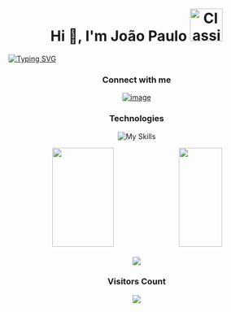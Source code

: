 <h1 align="center">Hi 👋, I'm João Paulo <img src="https://cdn3.emoji.gg/emojis/1271-classictv.gif" width="64px" height="64px" alt="ClassicTV"></h1>

[![Typing SVG](https://readme-typing-svg.herokuapp.com/?color=FFF&size=35&center=true&vCenter=true&width=1000&lines=<+Data+Engeneer+🎲+/+>;<+Python+Developer+🐍+/+>;<+19+years+old+👱‍♂️+/+>;<+From+Brazil+🇧🇷+/+>;<+UFABC+student+📚+/+>;<+Dataholic+💻+/+>;<+Welcome+to+my+profile!+:%29+/+>)](https://git.io/typing-svg)

<div align="center">

### Connect with me

[![image](https://img.shields.io/badge/LinkedIn-0077B5?style=for-the-badge&logo=linkedin&logoColor=white)](https://www.linkedin.com/in/joao-paulo-nobrega/)
  
</div>

<div align="center">
  
### Technologies
  
![My Skills](https://skillicons.dev/icons?i=python,django,flask,scikitlearn,selenium,js,nodejs,html,css,postgresql,git,github,aws,postman)

</div>

<div align="center">    
    <img width="49%" height="195px" src="https://github-readme-stats.vercel.app/api?username=joaopaulo02&show_icons=true&count_private=true&hide_border=true&title_color=000092&icon_color=000082&text_color=c9d1d9&bg_color=0d1117"/> 
    <img width="41%" height="195px" src="https://github-readme-stats.vercel.app/api/top-langs/?username=joaopaulo02&layout=compact&hide_border=true&title_color=000092&text_color=c9d1d9&bg_color=0d1117" />
</div>

<br>

<div align="center">
  
  <img src="https://github-profile-trophy.vercel.app/?username=joaopaulo02&theme=dracula&row=2&no-bg=true&column=3&margin-w=15&margin-h=15"/>
  
</div>

<div align="center">
  
### Visitors Count

<p align="center"><img align="center" src="https://profile-counter.glitch.me/{joaopaulo02}/count.svg"/></p> 

</div>
